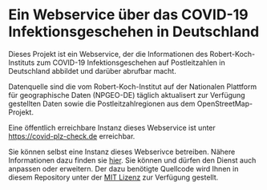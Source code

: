 # Ein Webservice über das COVID-19 Infektionsgeschehen in Deutschland

Dieses Projekt ist ein Webservice, der die Informationen des
Robert-Koch-Instituts zum COVID-19 Infektionsgeschehen auf Postleitzahlen in
Deutschland abbildet und darüber abrufbar macht.

Datenquelle sind die vom Robert-Koch-Institut auf der Nationalen Plattform
für geographische Daten (NPGEO-DE) täglich aktualisert zur Verfügung gestellten
Daten sowie die Postleitzahlregionen aus dem OpenStreetMap-Projekt.

Eine öffentlich erreichbare Instanz dieses Webservice ist unter
https://covid-plz-check.de erreichbar.

Sie können selbst eine Instanz dieses Webserivce betreiben. Nähere Informationen
dazu finden sie [hier](project/README.md).
Sie können und dürfen den Dienst auch anpassen oder erweitern.
Der dazu benötigte Quellcode wird Ihnen in diesem Repository unter der
[MIT Lizenz](MIT.md) zur Verfügung gestellt.

